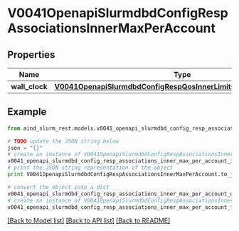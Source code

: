 # V0041OpenapiSlurmdbdConfigRespAssociationsInnerMaxPerAccount


## Properties

Name | Type | Description | Notes
------------ | ------------- | ------------- | -------------
**wall_clock** | [**V0041OpenapiSlurmdbdConfigRespQosInnerLimitsMaxWallClockPerQos**](V0041OpenapiSlurmdbdConfigRespQosInnerLimitsMaxWallClockPerQos.md) |  | [optional] 

## Example

```python
from aind_slurm_rest.models.v0041_openapi_slurmdbd_config_resp_associations_inner_max_per_account import V0041OpenapiSlurmdbdConfigRespAssociationsInnerMaxPerAccount

# TODO update the JSON string below
json = "{}"
# create an instance of V0041OpenapiSlurmdbdConfigRespAssociationsInnerMaxPerAccount from a JSON string
v0041_openapi_slurmdbd_config_resp_associations_inner_max_per_account_instance = V0041OpenapiSlurmdbdConfigRespAssociationsInnerMaxPerAccount.from_json(json)
# print the JSON string representation of the object
print V0041OpenapiSlurmdbdConfigRespAssociationsInnerMaxPerAccount.to_json()

# convert the object into a dict
v0041_openapi_slurmdbd_config_resp_associations_inner_max_per_account_dict = v0041_openapi_slurmdbd_config_resp_associations_inner_max_per_account_instance.to_dict()
# create an instance of V0041OpenapiSlurmdbdConfigRespAssociationsInnerMaxPerAccount from a dict
v0041_openapi_slurmdbd_config_resp_associations_inner_max_per_account_form_dict = v0041_openapi_slurmdbd_config_resp_associations_inner_max_per_account.from_dict(v0041_openapi_slurmdbd_config_resp_associations_inner_max_per_account_dict)
```
[[Back to Model list]](../README.md#documentation-for-models) [[Back to API list]](../README.md#documentation-for-api-endpoints) [[Back to README]](../README.md)


